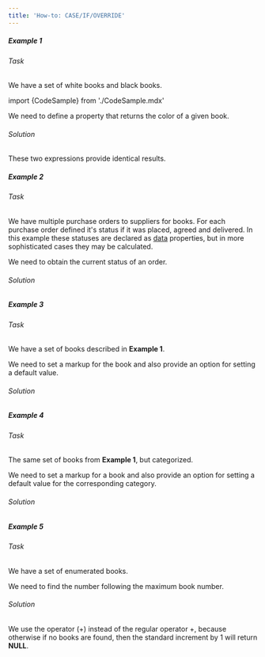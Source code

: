 ```yaml
---
title: 'How-to: CASE/IF/OVERRIDE'
---
```


##### Example 1

###### Task

We have a set of white books and black books.

import {CodeSample} from './CodeSample.mdx'

<CodeSample url="http://documentation.lsfusion.org:5000/sample?file=UseCaseCIO&block=sample1"/>

We need to define a property that returns the color of a given book.

###### Solution

<CodeSample url="http://documentation.lsfusion.org:5000/sample?file=UseCaseCIO&block=solution1"/>

These two expressions provide identical results.

##### Example 2

###### Task

We have multiple purchase orders to suppliers for books. For each purchase order defined it's status if it was placed, agreed and delivered. In this example these statuses are declared as [data](Data_properties_DATA.md) properties, but in more sophisticated cases they may be calculated.

<CodeSample url="http://documentation.lsfusion.org:5000/sample?file=UseCaseCIO&block=sample2"/>

We need to obtain the current status of an order.

###### Solution

<CodeSample url="http://documentation.lsfusion.org:5000/sample?file=UseCaseCIO&block=solution2"/>

##### Example 3

###### Task

We have a set of books described in **Example 1**.

We need to set a markup for the book and also provide an option for setting a default value.

###### Solution

<CodeSample url="http://documentation.lsfusion.org:5000/sample?file=UseCaseCIO&block=solution3"/>

##### Example 4

###### Task

The same set of books from **Example 1**, but categorized.

<CodeSample url="http://documentation.lsfusion.org:5000/sample?file=UseCaseCIO&block=sample4"/>

We need to set a markup for a book and also provide an option for setting a default value for the corresponding category.

###### Solution

<CodeSample url="http://documentation.lsfusion.org:5000/sample?file=UseCaseCIO&block=solution4"/>

##### Example 5

###### Task

We have a set of enumerated books.

<CodeSample url="http://documentation.lsfusion.org:5000/sample?file=UseCaseCIO&block=sample5"/>

We need to find the number following the maximum book number.

###### Solution

<CodeSample url="http://documentation.lsfusion.org:5000/sample?file=UseCaseCIO&block=solution5"/>

We use the operator (+) instead of the regular operator +, because otherwise if no books are found, then the standard increment by 1 will return **NULL**.
